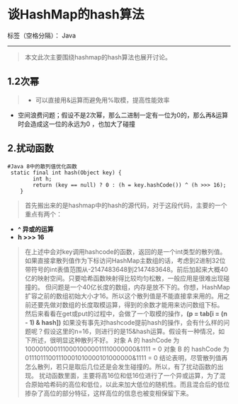 # 谈HashMap的hash算法

标签（空格分隔）： Java

---
> 本文此次主要围绕hashmap的hash算法也展开讨论。
## 1.2次幂
> + 可以直接用&运算而避免用%取模，提高性能效率
+ 空间浪费问题；假设不是2次幂，那么二进制一定有一位为0的，那么再&运算时会造成这一位的永远为0 ，也加大了碰撞
## 2.扰动函数
```
#Java 8中的散列值优化函数
 static final int hash(Object key) {
        int h;
        return (key == null) ? 0 : (h = key.hashCode()) ^ (h >>> 16);
    }
```
>首先搬出来的是hashmap中的hash的源代码，对于这段代码，主要的一个重点有两个：
+ **^ 异或的运算**
+ **h >>> 16** 
> 在上述中会对key调用hashcode的函数，返回的是一个int类型的散列值。如果直接拿散列值作为下标访问HashMap主数组的话，考虑到2进制32位带符号的int表值范围从-2147483648到2147483648。前后加起来大概40亿的映射空间。只要哈希函数映射得比较均匀松散，一般应用是很难出现碰撞的。
    但问题是一个40亿长度的数组，内存是放不下的。你想，HashMap扩容之前的数组初始大小才16。所以这个散列值是不能直接拿来用的。用之前还要先做对数组的长度取模运算，得到的余数才能用来访问数组下标。
> 然后来看看在get或put的过程中，会做了一个取模的操作，**(p = tab[i = (n - 1) & hash])** 如果没有事先对hashcode提前hash的操作，会有什么样的问题呢？假设这里的n=16，则进行的是15&hash运算。假设有一种情况，如下所述，很明显这种散列不好。
    对象 A 的 hashCode 为 10000100011100010000011110000000&1111 = 0
    对象 B 的 hashCode 为 01110111001110001010000101000000&1111 = 0
结论表明，尽管散列值再怎么散列，若只是取后几位还是会发生碰撞的。所以，有了扰动函数的出现。
>扰动函数里面，主要将高16位和低16位进行了一个异或运算，为了混合原始哈希码的高位和低位，以此来加大低位的随机性。而且混合后的低位掺杂了高位的部分特征，这样高位的信息也被变相保留下来。




